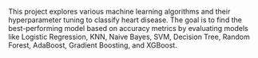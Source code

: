 This project explores various machine learning algorithms and their hyperparameter tuning to classify heart disease. The goal is to find the best-performing model based on accuracy metrics by evaluating models like Logistic Regression, KNN, Naive Bayes, SVM, Decision Tree, Random Forest, AdaBoost, Gradient Boosting, and XGBoost.

